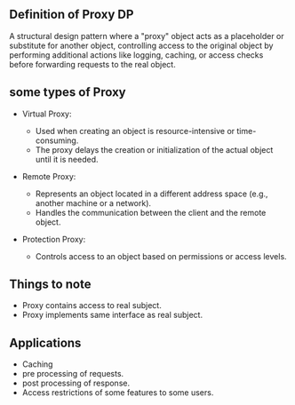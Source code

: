 ## Definition of Proxy DP

A structural design pattern where a "proxy" object acts as a placeholder or substitute for another object, 
controlling access to the original object by performing additional actions
 like logging, caching, or access checks before forwarding requests to the real object.

## some types of Proxy

-  Virtual Proxy: 
   - Used when creating an object is resource-intensive or time-consuming.
   - The proxy delays the creation or initialization of the actual object until it is needed.

-  Remote Proxy:
   - Represents an object located in a different address space (e.g., another machine or a network).
   - Handles the communication between the client and the remote object.

-  Protection Proxy:
   - Controls access to an object based on permissions or access levels.


## Things to note

-  Proxy contains access to real subject.
- Proxy implements same interface as real subject.

## Applications

-  Caching
- pre processing of requests.
- post processing of response.
- Access restrictions of some features to some users.
